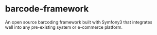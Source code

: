 # barcode-framework
An open source barcoding framework built with Symfony3 that integrates well into any pre-existing system or e-commerce platform.
